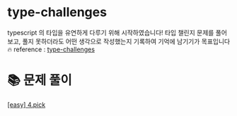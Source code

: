 # type-challenges

typescript 의 타입을 유연하게 다루기 위해 시작하였습니다!
타입 챌린지 문제를 풀어보고, 풀지 못하더라도 어떤 생각으로 작성했는지 기록하여 기억에 남기기가 목표입니다 🔥
reference : [type-challenges](https://github.com/type-challenges/type-challenges/blob/main/README.ko.md)

# 📚 문제 풀이

[[easy] 4.pick](https://github.com/rbgksqkr/type-challenges-rbgksqkr/blob/main/easy/pick.md)
